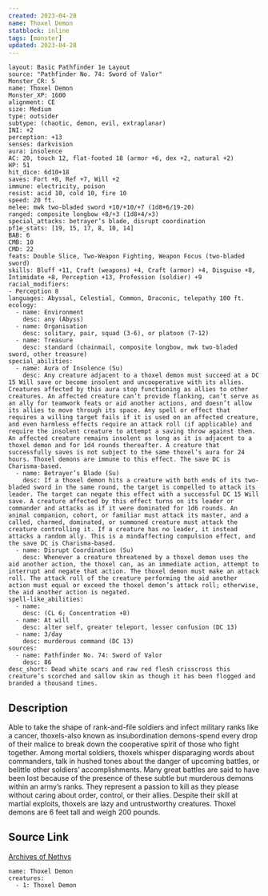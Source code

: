```yaml
---
created: 2023-04-28
name: Thoxel Demon
statblock: inline
tags: [monster]
updated: 2023-04-28
---
```

```statblock
layout: Basic Pathfinder 1e Layout
source: "Pathfinder No. 74: Sword of Valor"
Monster_CR: 5
name: Thoxel Demon
Monster_XP: 1600
alignment: CE
size: Medium
type: outsider
subtype: (chaotic, demon, evil, extraplanar)
INI: +2
perception: +13
senses: darkvision
aura: insolence
AC: 20, touch 12, flat-footed 18 (armor +6, dex +2, natural +2)
HP: 51
hit_dice: 6d10+18
saves: Fort +8, Ref +7, Will +2
immune: electricity, poison
resist: acid 10, cold 10, fire 10
speed: 20 ft.
melee: mwk two-bladed sword +10/+10/+7 (1d8+6/19-20)
ranged: composite longbow +8/+3 (1d8+4/×3)
special_attacks: betrayer’s blade, disrupt coordination
pf1e_stats: [19, 15, 17, 8, 10, 14]
BAB: 6
CMB: 10
CMD: 22
feats: Double Slice, Two-Weapon Fighting, Weapon Focus (two-bladed sword)
skills: Bluff +11, Craft (weapons) +4, Craft (armor) +4, Disguise +8, Intimidate +8, Perception +13, Profession (soldier) +9
racial_modifiers:
- Perception 8
languages: Abyssal, Celestial, Common, Draconic, telepathy 100 ft.
ecology:
  - name: Environment
    desc: any (Abyss)
  - name: Organisation
    desc: solitary, pair, squad (3-6), or platoon (7-12)
  - name: Treasure
    desc: standard (chainmail, composite longbow, mwk two-bladed sword, other treasure)
special_abilities:
  - name: Aura of Insolence (Su)
    desc: Any creature adjacent to a thoxel demon must succeed at a DC 15 Will save or become insolent and uncooperative with its allies. Creatures affected by this aura stop functioning as allies to other creatures. An affected creature can’t provide flanking, can’t serve as an ally for teamwork feats or aid another actions, and doesn’t allow its allies to move through its space. Any spell or effect that requires a willing target fails if it is used on an affected creature, and even harmless effects require an attack roll (if applicable) and require the insolent creature to attempt a saving throw against them. An affected creature remains insolent as long as it is adjacent to a thoxel demon and for 1d4 rounds thereafter. A creature that successfully saves is not subject to the same thoxel’s aura for 24 hours. Thoxel demons are immune to this effect. The save DC is Charisma-based.
  - name: Betrayer’s Blade (Su)
    desc: If a thoxel demon hits a creature with both ends of its two-bladed sword in the same round, the target is compelled to attack its leader. The target can negate this effect with a successful DC 15 Will save. A creature affected by this effect turns on its leader or commander and attacks as if it were dominated for 1d6 rounds. An animal companion, cohort, or familiar must attack its master, and a called, charmed, dominated, or summoned creature must attack the creature controlling it. If a creature has no leader, it instead attacks a random ally. This is a mindaffecting compulsion effect, and the save DC is Charisma-based.
  - name: Disrupt Coordination (Su)
    desc: Whenever a creature threatened by a thoxel demon uses the aid another action, the thoxel can, as an immediate action, attempt to interrupt and negate that action. The thoxel demon must make an attack roll. The attack roll of the creature performing the aid another action must equal or exceed the thoxel demon’s attack roll; otherwise, the aid another action is negated.
spell-like_abilities:
  - name:
    desc: (CL 6; Concentration +8)
  - name: At will
    desc: alter self, greater teleport, lesser confusion (DC 13)
  - name: 3/day
    desc: murderous command (DC 13)
sources:
  - name: Pathfinder No. 74: Sword of Valor
    desc: 86
desc_short: Dead white scars and raw red flesh crisscross this creature’s scorched and sallow skin as though it has been flogged and branded a thousand times.
```
## Description
Able to take the shape of rank-and-file soldiers and infect military ranks like a cancer, thoxels-also known as insubordination demons-spend every drop of their malice to break down the cooperative spirit of those who fight together. Among mortal soldiers, thoxels whisper disparaging words about commanders, talk in hushed tones about the danger of upcoming battles, or belittle other soldiers’ accomplishments. Many great battles are said to have been lost because of the presence of these subtle but murderous demons within an army’s ranks. They represent a passion to kill as they please without caring about order, control, or their allies. Despite their skill at martial exploits, thoxels are lazy and untrustworthy creatures. Thoxel demons are 6 feet tall and weigh 200 pounds.
## Source Link
[Archives of Nethys](https://aonprd.com/MonsterDisplay.aspx?ItemName=Thoxel%20Demon)
```encounter-table
name: Thoxel Demon
creatures:
  - 1: Thoxel Demon
```
